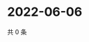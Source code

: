 # 2022-06-06

共 0 条

<!-- BEGIN WEIBO -->
<!-- 最后更新时间 Mon Jun 06 2022 05:13:50 GMT+0800 (China Standard Time) -->

<!-- END WEIBO -->
